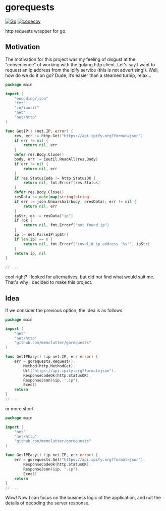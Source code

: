 # gorequests

[![Go](https://github.com/memclutter/gorequests/actions/workflows/go.yml/badge.svg)](https://github.com/memclutter/gorequests/actions/workflows/go.yml)
[![codecov](https://codecov.io/gh/memclutter/gorequests/branch/main/graph/badge.svg?token=1IWTNCLCAQ)](https://codecov.io/gh/memclutter/gorequests)

http requests wrapper for go.

## Motivation

The motivation for this project was my feeling of disgust at the "convenience" of working with the golang http client. 
Let's say I want to request an ip address from the ipify service (this is not advertising!). 
Well, how do we do it on go? Dude, it’s easier than a steamed turnip, relax...

```go
package main

import (
	"encoding/json"
	"fmt"
	"io/ioutil"
	"net"
	"net/http"
)

func GetIP() (net.IP, error) {
	res, err := http.Get("https://api.ipify.org?format=json")
	if err != nil {
		return nil, err
	}
	defer res.Body.Close()
	body, err := ioutil.ReadAll(res.Body)
	if err != nil {
		return nil, err
	}
	if res.StatusCode != http.StatusOK {
		return nil, fmt.Errorf(res.Status)
	}
	defer res.Body.Close()
	resData := make(map[string]string)
	if err := json.Unmarshal(body, &resData); err != nil {
		return nil, err
	}
	ipStr, ok := resData["ip"]
	if !ok {
		return nil, fmt.Errorf("not found ip")
	}
	ip := net.ParseIP(ipStr)
	if len(ip) == 0 {
		return nil, fmt.Errorf("invalid ip address '%s'", ipStr)
	}
	return ip, nil
}

// ...
```

cool right? I looked for alternatives, but did not find what would suit me. That's why I decided to make this project.

## Idea

If we consider the previous option, the idea is as follows

```go
package main

import (
	"net"
	"net/http"
	"github.com/memclutter/gorequests"
)

func GetIPEasy() (ip net.IP, err error) {
    err = gorequests.Request().
        Method(http.MethodGet).
        Url("https://api.ipify.org?format=json").
        ResponseCodeOk(http.StatusOK).
        ResponseJson(&ip, ".ip").
        Exec()
    return
}
// ...
```

or more short

```go
package main

import (
	"net"
	"net/http"
	"github.com/memclutter/gorequests"
)

func GetIPEasy() (ip net.IP, err error) {
	err = gorequests.Get("https://api.ipify.org?format=json").
		ResponseCodeOk(http.StatusOK).
		ResponseJson(&ip, ".ip").
		Exec()
	return
}
// ...
```

Wow! Now I can focus on the business logic of the application, and not the details of decoding the server response.